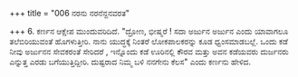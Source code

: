 +++
title = "006 ನರನು ನರನೆನ್ದನವರತ"

+++
6. ಕರ್ಣನ ಆಕ್ಷೇಪ ಮುಂದುವರಿದಿದೆ. "ದ್ರೋಣ, ಭೀಷ್ಮರೆ ! ಸದಾ ಅರ್ಜುನ ಅರ್ಜುನ ಎಂದು ಯಾವಾಗಲೂ ತಲೆಬಿರಿಯುವಂತೆ ಹೊಗಳುತ್ತೀರಿ.  ನಾನು ಯುದ್ಧಕ್ಕೆ ನಿಂತರೆ ಲೋಕಪಾಲಕರನ್ನು ಕೂಡ ಧ್ವಂಸಮಾಡಬಲ್ಲೆ. ಒಂದು ಕಡೆ ನೀವು ಅರ್ಜುನನ ಸೇವಕರಂತೆ ಸೇರಿದರೆ , ಇನ್ನೊಂದು ಕಡೆ ಊರಿನಲ್ಲಿ ಕೌರವ ಮತ್ತು ಅವನ ಕಡೆಯವರು ದುರ್ಜನರು ಎನ್ನುತ್ತ ಎರಡು ಬಗೆಯುತ್ತಿದ್ದೀರಿ. ದುಷ್ಟರಾದ ನಿಮ್ಮ ಬಳಿ ನನಗೇನು ಕೆಲಸ" ಎಂದು ಕರ್ಣನು ಹೇಳಿದ.